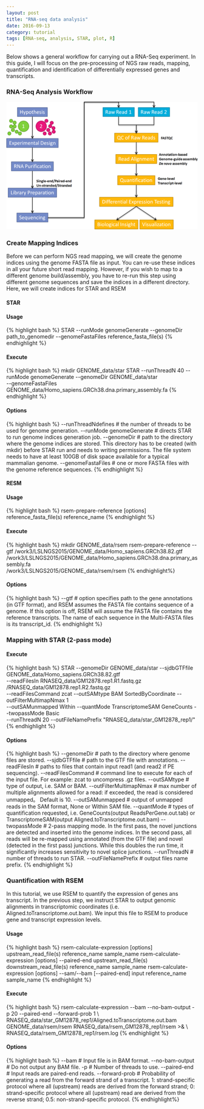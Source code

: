 ```yaml
---
layout: post
title: "RNA-seq data analysis"
date: 2016-09-13
category: tutorial
tags: [RNA-seq, analysis, STAR, plot, R]
---
```


Below shows a general workflow for carrying out a RNA-Seq experiment. In this guide, I will focus on the pre-processing of NGS raw reads, mapping, quantification and identification of differentially expressed genes and transcripts.

<!--more-->

### RNA-Seq Analysis Workflow
![center](/figures/2016-09-13-RNA-seq-analysis/rna_seq_workflow.png) 

### Create Mapping Indices
Before we can perform NGS read mapping, we will create the genome indices using the genome FASTA file as input. You can re-use these indices in all your future short read mapping. However, if you wish to map to a different genome build/assembly, you have to re-run this step using different genome sequences and save the indices in a different directory.
Here, we will create indices for STAR and RSEM

#### STAR

#### Usage
{% highlight bash %}
STAR --runMode genomeGenerate --genomeDir path_to_genomedir --genomeFastaFiles reference_fasta_file(s)
{% endhighlight %}
#### Execute
{% highlight bash %}
mkdir GENOME_data/star
STAR --runThreadN 40 --runMode genomeGenerate --genomeDir GENOME_data/star \
    --genomeFastaFiles GENOME_data/Homo_sapiens.GRCh38.dna.primary_assembly.fa
{% endhighlight %} 
#### Options
{% highlight bash %}
--runThreadNdefines  # the number of threads to be used for genome generation.
--runMode genomeGenerate # directs STAR to run genome indices generation job.
--genomeDir # path to the directory where the genome indices are stored. This directory has to be created (with mkdir) before STAR run and needs to writing permissions. The file system needs to have at least 100GB of disk space available for a typical mammalian genome.
--genomeFastaFiles # one or more FASTA files with the genome reference sequences.
{% endhighlight %}

#### RESM

#### Usage
{% highlight bash %}
rsem-prepare-reference [options] reference_fasta_file(s) reference_name
{% endhighlight %}
#### Execute
{% highlight bash %}
mkdir GENOME_data/rsem
rsem-prepare-reference --gtf /work3/LSLNGS2015/GENOME_data/Homo_sapiens.GRCh38.82.gtf \
    /work3/LSLNGS2015/GENOME_data/Homo_sapiens.GRCh38.dna.primary_assembly.fa \
    /work3/LSLNGS2015/GENOME_data/rsem/rsem
{% endhighlight%}
#### Options
{% highlight bash %}
--gtf # option specifies path to the gene annotations (in GTF format), and RSEM assumes the FASTA file contains sequence of a genome. If this option is off, RSEM will assume the FASTA file contains the reference transcripts. The name of each sequence in the Multi-FASTA files is its transcript_id.
{% endhighlight %}
### Mapping with STAR (2-pass mode)

#### Execute
{% highlight bash %}
STAR --genomeDir GENOME_data/star --sjdbGTFfile GENOME_data/Homo_sapiens.GRCh38.82.gtf \
    --readFilesIn RNASEQ_data/GM12878.rep1.R1.fastq.gz /RNASEQ_data/GM12878.rep1.R2.fastq.gz \
    --readFilesCommand zcat --outSAMtype BAM SortedByCoordinate --outFilterMultimapNmax 1 \
    --outSAMunmapped Within --quantMode TranscriptomeSAM GeneCounts --twopassMode Basic \
    --runThreadN 20 --outFileNamePrefix "RNASEQ_data/star_GM12878_rep1/"
{% endhighlight %}
#### Options
{% highlight bash %}
--genomeDir   # path to the directory where genome files are stored.
--sjdbGTFfile # path to the GTF file with annotations.
--readFilesIn # paths to files that contain input read1 (and read2 if PE sequencing).
--readFilesCommand # command line to execute for each of the input file. For example: zcat to uncompress .gz files.
--outSAMtype # type of output, i.e. SAM or BAM.
--outFilterMultimapNmax # max number of multiple alignments allowed for a read: if exceeded, the read is considered unmapped。 Default is 10.
--outSAMunmapped # output of unmapped reads in the SAM format, None or Within SAM file.
--quantMode # types of quantification requested, i.e. GeneCounts(output ReadsPerGene.out.tab) or TranscriptomeSAM(output Aligned.toTranscriptome.out.bam)
--twopassMode # 2-pass mapping mode. In the first pass, the novel junctions are detected and inserted into the genome indices. In the second pass, all reads will be re-mapped using annotated (from the GTF file) and novel (detected in the first pass) junctions. While this doubles the run time, it significantly increases sensitivity to novel splice junctions.
--runThreadN # number of threads to run STAR.
--outFileNamePrefix # output files name prefix.
{% endhighlight %}

### Quantification with RSEM
In this tutorial, we use RSEM to quantify the expression of genes ans transcript. In the previous step, we instruct STAR to output genomic alignments in transcriptomic coordinates (i.e. Aligned.toTranscriptome.out.bam). We input this file to RSEM to produce gene and transcript expression levels.

#### Usage
{% highlight bash %}
rsem-calculate-expression [options] upstream_read_file(s) reference_name sample_name
rsem-calculate-expression [options] --paired-end upstream_read_file(s) downstream_read_file(s) reference_name sample_name
rsem-calculate-expression [options] --sam/--bam [--paired-end] input reference_name sample_name
{% endhighlight %}
#### Execute
{% highlight bash %}
rsem-calculate-expression --bam --no-bam-output -p 20 --paired-end --forward-prob 1 \ 
    RNASEQ_data/star_GM12878_rep1/Aligned.toTranscriptome.out.bam GENOME_data/rsem/rsem RNASEQ_data/rsem_GM12878_rep1/rsem >& \ 
    RNASEQ_data/rsem_GM12878_rep1/rsem.log
{% endhighlight %}
#### Options
{% highlight bash %}
--bam  # Input file is in BAM format.
--no-bam-output # Do not output any BAM file.
-p # Number of threads to use.
--paired-end # Input reads are paired-end reads.
--forward-prob # Probability of generating a read from the forward strand of a transcript. 1: strand-specific protocol where all (upstream) reads are derived from the forward strand; 0: strand-specific protocol where all (upstream) read are derived from the reverse strand; 0.5: non-strand-specific protocol.
{% endhighlight%}
